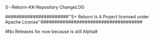 S--Reborn-KK-Repository ChangeLOG
 
#######################''S+ Reborn Is A Project licensed under Apache License''#####################################

#No Releases for now because is still Alpha#


